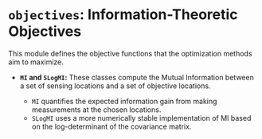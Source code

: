 # `objectives`: Information-Theoretic Objectives

This module defines the objective functions that the optimization methods aim to maximize.

* **`MI` and `SLogMI`:** These classes compute the Mutual Information between a set of sensing locations and a set of objective locations. 

    * `MI` quantifies the expected information gain from making measurements at the chosen locations. 
    * `SLogMI` uses a more numerically stable implementation of MI based on the log-determinant of the covariance matrix.